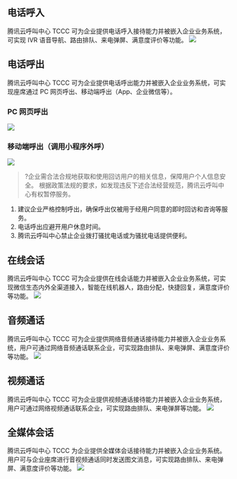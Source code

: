 ## 电话呼入
腾讯云呼叫中心 TCCC 可为企业提供电话呼入接待能力并被嵌入企业业务系统，可实现 IVR 语音导航、路由排队、来电弹屏、满意度评价等功能。
![](https://qcloudimg.tencent-cloud.cn/raw/dbbd6d4a356818adaf370ed332463d9c.png)

## 电话呼出
腾讯云呼叫中心 TCCC 可为企业提供电话呼出能力并被嵌入企业业务系统，可实现座席通过 PC 网页呼出、移动端呼出（App、企业微信等）。
### PC 网页呼出
![](https://qcloudimg.tencent-cloud.cn/raw/a2db6d70aada06861e2138a9487cabbe.png)
### 移动端呼出（调用小程序外呼）
![](https://qcloudimg.tencent-cloud.cn/raw/beee3250d5e41326226a14ab57a19210.png)
>?企业需合法合规地获取和使用回访用户的相关信息，保障用户个人信息安全。 根据政策法规的要求，如发现违反下述合法经营规范，腾讯云呼叫中心有权暂停服务。
1. 建议企业严格控制呼出，确保呼出仅被用于经用户同意的即时回访和咨询等服务。
2. 电话呼出应避开用户休息时间。
3. 腾讯云呼叫中心禁止企业拨打骚扰电话或为骚扰电话提供便利。

## 在线会话
腾讯云呼叫中心 TCCC 可为企业提供在线会话能力并被嵌入企业业务系统，可实现微信生态内外全渠道接入，智能在线机器人，路由分配，快捷回复，满意度评价等功能。
![](https://qcloudimg.tencent-cloud.cn/raw/a62228dd180e76004dcf443055a56357.png)

## 音频通话
腾讯云呼叫中心 TCCC 可为企业提供网络音频通话接待能力并被嵌入企业业务系统，用户可通过网络音频通话联系企业，可实现路由排队、来电弹屏、满意度评价等功能。
![](https://qcloudimg.tencent-cloud.cn/raw/67005547e138266ed48afff0d54e8db5.png)

## 视频通话
腾讯云呼叫中心 TCCC 可为企业提供视频通话接待能力并被嵌入企业业务系统，用户可通过网络视频通话联系企业，可实现路由排队、来电弹屏等功能。
![](https://qcloudimg.tencent-cloud.cn/raw/303cd2dee4701b40300b5456cb5e5a7b.png)

## 全媒体会话
腾讯云呼叫中心 TCCC 为企业提供全媒体会话接待能力并被嵌入企业业务系统。用户可与企业座席进行音视频通话同时发送图文消息，可实现路由排队、来电弹屏、满意度评价等功能。
![](https://qcloudimg.tencent-cloud.cn/raw/679914667794abdab0c94789f8610788.png)
